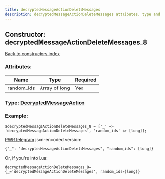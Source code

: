 ```yaml
---
title: decryptedMessageActionDeleteMessages
description: decryptedMessageActionDeleteMessages attributes, type and example
---
```

## Constructor: decryptedMessageActionDeleteMessages\_8  
[Back to constructors index](index.md)



### Attributes:

| Name     |    Type       | Required |
|----------|---------------|----------|
|random\_ids|Array of [long](../types/long.md) | Yes|



### Type: [DecryptedMessageAction](../types/DecryptedMessageAction.md)


### Example:

```
$decryptedMessageActionDeleteMessages_8 = ['_' => 'decryptedMessageActionDeleteMessages', 'random_ids' => [long]];
```  

[PWRTelegram](https://pwrtelegram.xyz) json-encoded version:

```
{"_": "decryptedMessageActionDeleteMessages", "random_ids": [long]}
```


Or, if you're into Lua:  


```
decryptedMessageActionDeleteMessages_8={_='decryptedMessageActionDeleteMessages', random_ids={long}}

```



